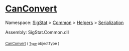 # [CanConvert](./DistanceFunctionJsonConverter-100664042.md)

Namespace: [SigStat]() > [Common](./../../../README.md) > [Helpers](./../../README.md) > [Serialization](./../README.md)

Assembly: SigStat.Common.dll

<sub>[CanConvert](./DistanceFunctionJsonConverter-100664042.md) ( [`Type`](https://docs.microsoft.com/en-us/dotnet/api/System.Type) objectType )</sub>&nbsp;&nbsp;&nbsp;&nbsp;&nbsp;&nbsp;&nbsp;&nbsp;&nbsp;<sub></sub>
